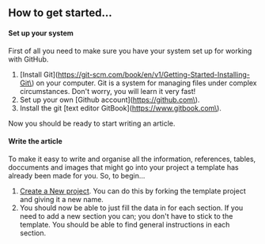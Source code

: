 ## How to get started...

#### Set up your system

First of all you need to make sure you have your system set up for working with GitHub.

1. [Install Git](https://git-scm.com/book/en/v1/Getting-Started-Installing-Git\) on your computer. Git is a system for managing files under complex circumstances. Don't worry, you will learn it very fast!
2. Set up your own [Github account](https://github.com\).
3. Install the git [text editor GitBook](https://www.gitbook.com\).

Now you should be ready to start writing an article.

#### Write the article

To make it easy to write and organise all the information, references, tables, doccuments and images that might go into your project a template has already been made for you. So, to begin...

1. [Create a New project](#). You can do this by forking the template project and giving it a new name.
2. You should now be able to just fill the data in for each section. If you need to add a new section you can; you don't have to stick to the template. You should be able to find general instructions in each section.



